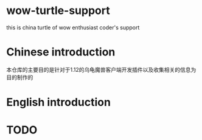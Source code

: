 # wow-turtle-support
this is china turtle of wow enthusiast coder's support

# Chinese introduction
本仓库的主要目的是针对于1.12的乌龟魔兽客户端开发插件以及收集相关的信息为目的制作的

# English introduction
# TODO